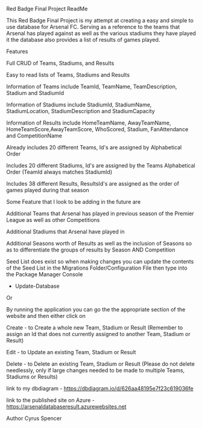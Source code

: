 Red Badge Final Project ReadMe

This Red Badge Final Project is my attempt at creating a easy and simple to use database for Arsenal FC. Serving as a reference to the teams that Arsenal has played against as well as the various stadiums they have played it the database also provides a list of results of games played. 

Features

Full CRUD of Teams, Stadiums, and Results

Easy to read lists of Teams, Stadiums and Results

Information of Teams include TeamId, TeamName, TeamDescription, Stadium and StadiumId

Information of Stadiums include StadiumId, StadiumName, StadiumLocation, StadiumDescription and StadiumCapacity

Information of Results include HomeTeamName, AwayTeamName, HomeTeamScore,AwayTeamScore, WhoScored, Stadium, FanAttendance and CompetitionName

Already includes 20 different Teams, Id's are assigned by Alphabetical Order

Includes 20 different Stadiums, Id's are assigned by the Teams Alphabetical Order (TeamId always matches StadiumId)

Includes 38 different Results, ResultsId's are assigned as the order of games played during that season



Some Feature that I look to be adding in the future are

Additional Teams that Arsenal has played in previous season of the Premier League as well as other Competitions

Additional Stadiums that Arsenal have played in 

Additional Seasons worth of Results as well as the inclusion of Seasons so as to differentiate the groups of results by Season AND Competition



Seed List does exist so when making changes
you can update the contents of the Seed List in the Migrations Folder/Configuration File 
then type into the Package Manager Console
  - Update-Database

Or 

By running the application you can go the the appropriate section of the website and then either click on 

Create - to Create a whole new Team, Stadium or Result (Remember to assign an Id that does not currently assigned to another Team, Stadium or Result)

Edit - to Update an existing Team, Stadium or Result

Delete - to Delete an existing Team, Stadium or Result (Please do not delete needlessly, only if large changes needed to be made to multiple Teams, Stadiums or Results)

link to my dbdiagram - https://dbdiagram.io/d/626aa48195e7f23c619036fe

link to the published site on Azure - https://arsenaldatabaseresult.azurewebsites.net

Author
Cyrus Spencer


